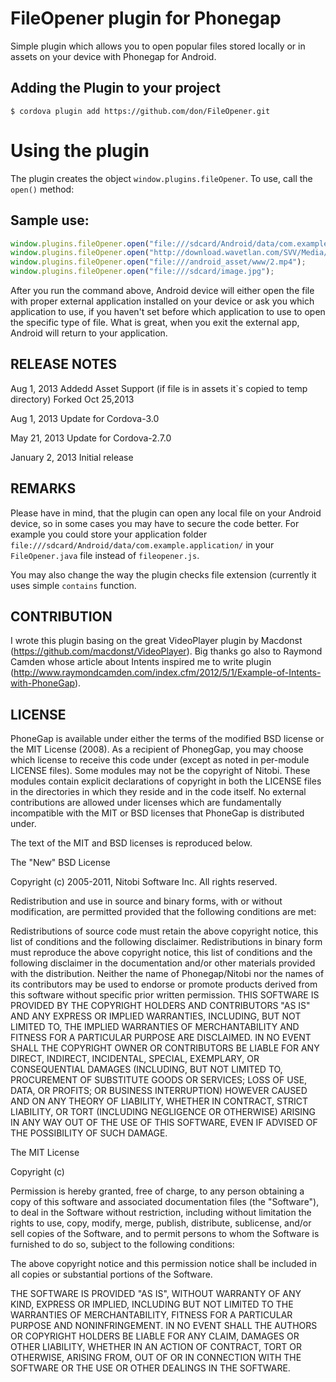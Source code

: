 FileOpener plugin for Phonegap
=============

Simple plugin which allows you to open popular files stored locally or in assets on your device with Phonegap for Android.

Adding the Plugin to your project
-----------
    $ cordova plugin add https://github.com/don/FileOpener.git

Using the plugin
===========
The plugin creates the object  ``````window.plugins.fileOpener``````. To use, call the  ``````open()`````` method:

Sample use:
----------
```````javascript
window.plugins.fileOpener.open("file:///sdcard/Android/data/com.example.application/document.doc");
window.plugins.fileOpener.open("http://download.wavetlan.com/SVV/Media/HTTP/H264/Talkinghead_Media/H264_test1_Talkinghead_mp4_480x360.mp4");
window.plugins.fileOpener.open("file:///android_asset/www/2.mp4");
window.plugins.fileOpener.open("file:///sdcard/image.jpg");
```````

After you run the command above, Android device will either open the file with proper external application installed on your device or ask you which application to use, if you haven't set before which application to use to open the specific type of file. What is great, when you exit the external app, Android will return to your application.


RELEASE NOTES
-------------
Aug 1, 2013
Addedd Asset Support (if file is in assets it`s copied to temp directory)
Forked Oct 25,2013


Aug 1, 2013
Update for Cordova-3.0

May 21, 2013
Update for Cordova-2.7.0

January 2, 2013
Initial release

REMARKS
------------
Please have in mind, that the plugin can open any local file on your Android device, so in some cases you may have to secure the code better. For example you could store your application folder ``````file:///sdcard/Android/data/com.example.application/`````` in your ``````FileOpener.java`````` file instead of ``````fileopener.js``````. 

You may also change the way the plugin checks file extension (currently it uses simple ``````contains`````` function.

CONTRIBUTION
-------------
I wrote this plugin basing on the great VideoPlayer plugin by Macdonst (https://github.com/macdonst/VideoPlayer).
Big thanks go also to Raymond Camden whose article about Intents inspired me to write plugin (http://www.raymondcamden.com/index.cfm/2012/5/1/Example-of-Intents-with-PhoneGap). 


LICENSE
-------------
PhoneGap is available under either the terms of the modified BSD license or the MIT License (2008). As a recipient of PhonegGap, you may choose which license to receive this code under (except as noted in per-module LICENSE files). Some modules may not be the copyright of Nitobi. These modules contain explicit declarations of copyright in both the LICENSE files in the directories in which they reside and in the code itself. No external contributions are allowed under licenses which are fundamentally incompatible with the MIT or BSD licenses that PhoneGap is distributed under.

The text of the MIT and BSD licenses is reproduced below.

The "New" BSD License

Copyright (c) 2005-2011, Nitobi Software Inc. All rights reserved.

Redistribution and use in source and binary forms, with or without modification, are permitted provided that the following conditions are met:

Redistributions of source code must retain the above copyright notice, this list of conditions and the following disclaimer.
Redistributions in binary form must reproduce the above copyright notice, this list of conditions and the following disclaimer in the documentation and/or other materials provided with the distribution.
Neither the name of Phonegap/Nitobi nor the names of its contributors may be used to endorse or promote products derived from this software without specific prior written permission.
THIS SOFTWARE IS PROVIDED BY THE COPYRIGHT HOLDERS AND CONTRIBUTORS "AS IS" AND ANY EXPRESS OR IMPLIED WARRANTIES, INCLUDING, BUT NOT LIMITED TO, THE IMPLIED WARRANTIES OF MERCHANTABILITY AND FITNESS FOR A PARTICULAR PURPOSE ARE DISCLAIMED. IN NO EVENT SHALL THE COPYRIGHT OWNER OR CONTRIBUTORS BE LIABLE FOR ANY DIRECT, INDIRECT, INCIDENTAL, SPECIAL, EXEMPLARY, OR CONSEQUENTIAL DAMAGES (INCLUDING, BUT NOT LIMITED TO, PROCUREMENT OF SUBSTITUTE GOODS OR SERVICES; LOSS OF USE, DATA, OR PROFITS; OR BUSINESS INTERRUPTION) HOWEVER CAUSED AND ON ANY THEORY OF LIABILITY, WHETHER IN CONTRACT, STRICT LIABILITY, OR TORT (INCLUDING NEGLIGENCE OR OTHERWISE) ARISING IN ANY WAY OUT OF THE USE OF THIS SOFTWARE, EVEN IF ADVISED OF THE POSSIBILITY OF SUCH DAMAGE.

The MIT License

Copyright (c)

Permission is hereby granted, free of charge, to any person obtaining a copy of this software and associated documentation files (the "Software"), to deal in the Software without restriction, including without limitation the rights to use, copy, modify, merge, publish, distribute, sublicense, and/or sell copies of the Software, and to permit persons to whom the Software is furnished to do so, subject to the following conditions:

The above copyright notice and this permission notice shall be included in all copies or substantial portions of the Software.

THE SOFTWARE IS PROVIDED "AS IS", WITHOUT WARRANTY OF ANY KIND, EXPRESS OR IMPLIED, INCLUDING BUT NOT LIMITED TO THE WARRANTIES OF MERCHANTABILITY, FITNESS FOR A PARTICULAR PURPOSE AND NONINFRINGEMENT. IN NO EVENT SHALL THE AUTHORS OR COPYRIGHT HOLDERS BE LIABLE FOR ANY CLAIM, DAMAGES OR OTHER LIABILITY, WHETHER IN AN ACTION OF CONTRACT, TORT OR OTHERWISE, ARISING FROM, OUT OF OR IN CONNECTION WITH THE SOFTWARE OR THE USE OR OTHER DEALINGS IN THE SOFTWARE.
